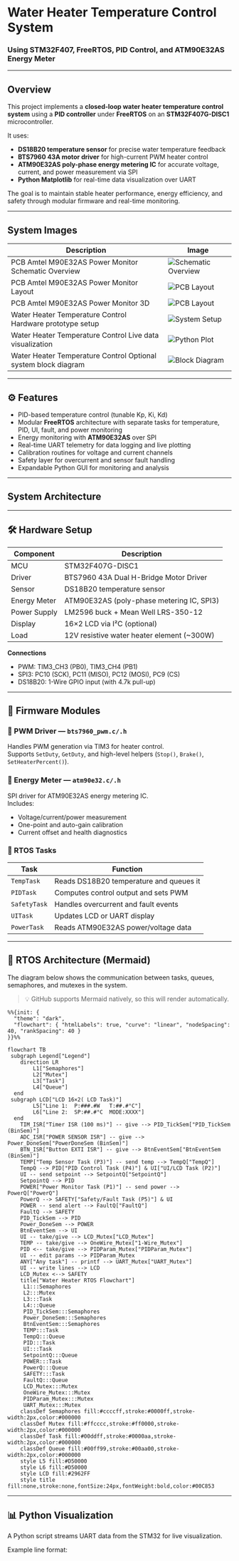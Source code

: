 #  Water Heater Temperature Control System  
### Using STM32F407, FreeRTOS, PID Control, and ATM90E32AS Energy Meter

---

## Overview

This project implements a **closed-loop water heater temperature control system** using a **PID controller** under **FreeRTOS** on an **STM32F407G-DISC1** microcontroller.

It uses:
- **DS18B20 temperature sensor** for precise water temperature feedback  
- **BTS7960 43A motor driver** for high-current PWM heater control  
- **ATM90E32AS poly-phase energy metering IC** for accurate voltage, current, and power measurement via SPI  
- **Python Matplotlib** for real-time data visualization over UART  

The goal is to maintain stable heater performance, energy efficiency, and safety through modular firmware and real-time monitoring.

---

## System Images

| Description | Image |
|--------------|--------|
| PCB Amtel M90E32AS Power Monitor Schematic Overview | ![Schematic Overview](images/M90E32AS_schematic.JPG)|
| PCB Amtel M90E32AS Power Monitor Layout | ![PCB Layout](images/M90E32AS_layout.JPG)|
| PCB Amtel M90E32AS Power Monitor 3D | ![PCB Layout](images/M90E32AS_3D.JPG)|
| Water Heater Temperature Control Hardware prototype setup | ![System Setup](images/system_setup.jpg) |
| Water Heater Temperature Control Live data visualization | ![Python Plot](images/python_plot.png) |
| Water Heater Temperature Control Optional system block diagram | ![Block Diagram](images/system_diagram.png) |

---

## ⚙️ Features

- PID-based temperature control (tunable Kp, Ki, Kd)
- Modular **FreeRTOS** architecture with separate tasks for temperature, PID, UI, fault, and power monitoring
- Energy monitoring with **ATM90E32AS** over SPI
- Real-time UART telemetry for data logging and live plotting
- Calibration routines for voltage and current channels
- Safety layer for overcurrent and sensor fault handling
- Expandable Python GUI for monitoring and analysis

---

## System Architecture

---

## 🛠️ Hardware Setup

| Component | Description |
|------------|--------------|
| MCU | STM32F407G-DISC1 |
| Driver | BTS7960 43A Dual H-Bridge Motor Driver |
| Sensor | DS18B20 temperature sensor |
| Energy Meter | ATM90E32AS (poly-phase metering IC, SPI3) |
| Power Supply | LM2596 buck + Mean Well LRS-350-12 |
| Display | 16×2 LCD via I²C (optional) |
| Load | 12V resistive water heater element (~300W) |

**Connections**
- PWM: TIM3_CH3 (PB0), TIM3_CH4 (PB1)  
- SPI3: PC10 (SCK), PC11 (MISO), PC12 (MOSI), PC9 (CS)  
- DS18B20: 1-Wire GPIO input (with 4.7k pull-up)

---

## 🧠 Firmware Modules

### 🔹 PWM Driver — `bts7960_pwm.c/.h`
Handles PWM generation via TIM3 for heater control.  
Supports `SetDuty`, `GetDuty`, and high-level helpers (`Stop()`, `Brake()`, `SetHeaterPercent()`).

### 🔹 Energy Meter — `atm90e32.c/.h`
SPI driver for ATM90E32AS energy metering IC.  
Includes:
- Voltage/current/power measurement
- One-point and auto-gain calibration
- Current offset and health diagnostics

### 🔹 RTOS Tasks
| Task | Function |
|------|-----------|
| `TempTask` | Reads DS18B20 temperature and queues it |
| `PIDTask` | Computes control output and sets PWM |
| `SafetyTask` | Handles overcurrent and fault events |
| `UITask` | Updates LCD or UART display |
| `PowerTask` | Reads ATM90E32AS power/voltage data |
---
## 🧵 RTOS Architecture (Mermaid)

The diagram below shows the communication between tasks, queues, semaphores, and mutexes in the system.  
> 💡 GitHub supports Mermaid natively, so this will render automatically.
```mermaid 
%%{init: {
  "theme": "dark",
  "flowchart": { "htmlLabels": true, "curve": "linear", "nodeSpacing": 40, "rankSpacing": 40 }
}}%%

flowchart TB
 subgraph Legend["Legend"]
    direction LR
        L1["Semaphores"]
        L2["Mutex"]
        L3["Task"]
        L4["Queue"]
  end
 subgraph LCD["LCD 16×2( LCD Task)"]
        L5["Line 1:  P:###.#W   T:##.#°C"]
        L6["Line 2:  SP:##.#°C  MODE:XXXX"]
  end
    TIM_ISR["Timer ISR (100 ms)"] -- give --> PID_TickSem["PID_TickSem (BinSem)"]
    ADC_ISR["POWER SENSOR ISR"] -- give --> Power_DoneSem["PowerDoneSem (BinSem)"]
    BTN_ISR["Button EXTI ISR"] -- give --> BtnEventSem["BtnEventSem (BinSem)"]
    TEMP["Temp Sensor Task (P3)"] -- send temp --> TempQ["TempQ"]
    TempQ --> PID["PID Control Task (P4)"] & UI["UI/LCD Task (P2)"]
    UI -- send setpoint --> SetpointQ["SetpointQ"]
    SetpointQ --> PID
    POWER["Power Monitor Task (P1)"] -- send power --> PowerQ["PowerQ"]
    PowerQ --> SAFETY["Safety/Fault Task (P5)"] & UI
    POWER -- send alert --> FaultQ["FaultQ"]
    FaultQ --> SAFETY
    PID_TickSem --> PID
    Power_DoneSem --> POWER
    BtnEventSem --> UI
    UI -- take/give --> LCD_Mutex["LCD_Mutex"]
    TEMP -- take/give --> OneWire_Mutex["1-Wire_Mutex"]
    PID <-- take/give --> PIDParam_Mutex["PIDParam_Mutex"]
    UI -- edit params --> PIDParam_Mutex
    ANY["Any task"] -- printf --> UART_Mutex["UART_Mutex"]
    UI -- write lines --> LCD
    LCD_Mutex <--> SAFETY
    title["Water Heater RTOS Flowchart"]
     L1:::Semaphores
     L2:::Mutex
     L3:::Task
     L4:::Queue
     PID_TickSem:::Semaphores
     Power_DoneSem:::Semaphores
     BtnEventSem:::Semaphores
     TEMP:::Task
     TempQ:::Queue
     PID:::Task
     UI:::Task
     SetpointQ:::Queue
     POWER:::Task
     PowerQ:::Queue
     SAFETY:::Task
     FaultQ:::Queue
     LCD_Mutex:::Mutex
     OneWire_Mutex:::Mutex
     PIDParam_Mutex:::Mutex
     UART_Mutex:::Mutex
    classDef Semaphores fill:#ccccff,stroke:#0000ff,stroke-width:2px,color:#000000
    classDef Mutex fill:#ffcccc,stroke:#ff0000,stroke-width:2px,color:#000000
    classDef Task fill:#00ddff,stroke:#0000aa,stroke-width:2px,color:#000000
    classDef Queue fill:#00ff99,stroke:#00aa00,stroke-width:2px,color:#000000
    style L5 fill:#D50000
    style L6 fill:#D50000
    style LCD fill:#2962FF
    style title fill:none,stroke:none,fontSize:24px,fontWeight:bold,color:#00C853

```
---
## 📊 Python Visualization

A Python script streams UART data from the STM32 for live visualization.

Example line format:

